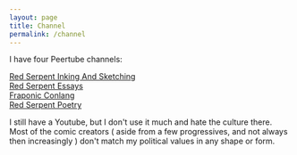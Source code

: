 ```yaml
---
layout: page
title: Channel
permalink: /channel
---
```

I have four Peertube channels:

<a href="https://video.ploud.jp/c/mytalkshow">Red Serpent Inking And Sketching</a><br />
<a href="https://video.ploud.jp/c/roseseropenitoserudos">Red Serpent Essays</a><br />
<a href="https://video.ploud.jp/c/hafestranconlang">Fraponic Conlang</a><br />
<a href="https://video.ploud.jp/c/mypoetry">Red Serpent Poetry</a>

I still have a Youtube, but I don't use it much and hate the culture there. Most of the comic creators ( aside from a few progressives, and not always then increasingly ) don't match my political values in any shape or form.
